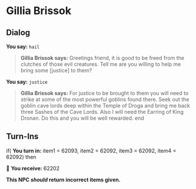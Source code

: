 # Gillia Brissok


## Dialog

**You say:** `hail`



>**Gillia Brissok says:** Greetings friend, it is good to be freed from the clutches of those evil creatures. Tell me are you willing to help me bring some [justice] to them?

**You say:** `justice`



>**Gillia Brissok says:** For justice to be brought to them you will need to strike at some of the most powerful goblins found there. Seek out the goblin cave lords deep within the Temple of Droga and bring me back three Sashes of the Cave Lords. Also I will need the Earring of King Dronan. Do this and you will be well rewarded.
end


## Turn-Ins



if( **You turn in:** item1 = 62093, item2 = 62092, item3 = 62092, item4 = 62092) then


 &#127873; **You receive:** 62202 

 

**This NPC *should* return incorrect items given.**
 




